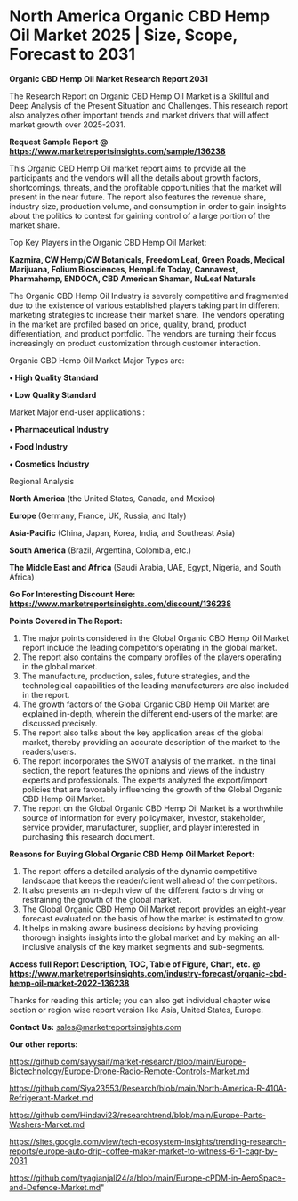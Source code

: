  # North America Organic CBD Hemp Oil Market 2025 | Size, Scope, Forecast to 2031

<strong>Organic CBD Hemp Oil Market Research Report 2031</strong>

The Research Report on Organic CBD Hemp Oil Market is a Skillful and Deep Analysis of the Present Situation and Challenges. This research report also analyzes other important trends and market drivers that will affect market growth over 2025-2031.

<strong>Request Sample Report @ <a href=https://www.marketreportsinsights.com/sample/136238>https://www.marketreportsinsights.com/sample/136238</a></strong>

This Organic CBD Hemp Oil market report aims to provide all the participants and the vendors will all the details about growth factors, shortcomings, threats, and the profitable opportunities that the market will present in the near future. The report also features the revenue share, industry size, production volume, and consumption in order to gain insights about the politics to contest for gaining control of a large portion of the market share.

Top Key Players in the Organic CBD Hemp Oil Market:

<strong>Kazmira, CW Hemp/CW Botanicals, Freedom Leaf, Green Roads, Medical Marijuana, Folium Biosciences, HempLife Today, Cannavest, Pharmahemp, ENDOCA, CBD American Shaman, NuLeaf Naturals</strong>

The Organic CBD Hemp Oil Industry is severely competitive and fragmented due to the existence of various established players taking part in different marketing strategies to increase their market share. The vendors operating in the market are profiled based on price, quality, brand, product differentiation, and product portfolio. The vendors are turning their focus increasingly on product customization through customer interaction.

Organic CBD Hemp Oil Market Major Types are:

<strong>• High Quality Standard

• Low Quality Standard</strong>

Market Major end-user applications :

<strong>• Pharmaceutical Industry

• Food Industry

• Cosmetics Industry</strong>

Regional Analysis

</u><strong><b>North America</b></strong> (the United States, Canada, and Mexico)

<strong><b>Europe </b></strong>(Germany, France, UK, Russia, and Italy)

<strong><b>Asia-Pacific</b></strong> (China, Japan, Korea, India, and Southeast Asia)

<strong><b>South America</b></strong> (Brazil, Argentina, Colombia, etc.)

<strong><b>The Middle East and Africa</b></strong> (Saudi Arabia, UAE, Egypt, Nigeria, and South Africa)

<strong>Go For Interesting Discount Here: <a href=https://www.marketreportsinsights.com/discount/136238>https://www.marketreportsinsights.com/discount/136238</a></strong>

<strong>Points Covered in The Report:</strong>
<ol>
  <li>The major points considered in the Global Organic CBD Hemp Oil Market report include the leading competitors operating in the global market.</li>
  <li>The report also contains the company profiles of the players operating in the global market.</li>
  <li>The manufacture, production, sales, future strategies, and the technological capabilities of the leading manufacturers are also included in the report.</li>
  <li>The growth factors of the Global Organic CBD Hemp Oil Market are explained in-depth, wherein the different end-users of the market are discussed precisely.</li>
  <li>The report also talks about the key application areas of the global market, thereby providing an accurate description of the market to the readers/users.</li>
  <li>The report incorporates the SWOT analysis of the market. In the final section, the report features the opinions and views of the industry experts and professionals. The experts analyzed the export/import policies that are favorably influencing the growth of the Global Organic CBD Hemp Oil Market.</li>
  <li>The report on the Global Organic CBD Hemp Oil Market is a worthwhile source of information for every policymaker, investor, stakeholder, service provider, manufacturer, supplier, and player interested in purchasing this research document.</li>
</ol>
<strong>Reasons for Buying Global Organic CBD Hemp Oil Market Report:</strong>

<ol>
  <li>The report offers a detailed analysis of the dynamic competitive landscape that keeps the reader/client well ahead of the competitors.</li>
  <li>It also presents an in-depth view of the different factors driving or restraining the growth of the global market.</li>
  <li>The Global Organic CBD Hemp Oil Market report provides an eight-year forecast evaluated on the basis of how the market is estimated to grow.</li>
  <li>It helps in making aware business decisions by having providing thorough insights insights into the global market and by making an all-inclusive analysis of the key market segments and sub-segments.</li>
</ol>
<strong>Access full Report Description, TOC, Table of Figure, Chart, etc. @ <a href=https://www.marketreportsinsights.com/industry-forecast/organic-cbd-hemp-oil-market-2022-136238>https://www.marketreportsinsights.com/industry-forecast/organic-cbd-hemp-oil-market-2022-136238</a></strong>


Thanks for reading this article; you can also get individual chapter wise section or region wise report version like Asia, United States, Europe.

<strong>Contact Us:</strong>
sales@marketreportsinsights.com

<strong>Our other reports:</strong>

<a href=https://github.com/sayysaif/market-research/blob/main/Europe-Biotechnology/Europe-Drone-Radio-Remote-Controls-Market.md>https://github.com/sayysaif/market-research/blob/main/Europe-Biotechnology/Europe-Drone-Radio-Remote-Controls-Market.md</a>

<a href=https://github.com/Siya23553/Research/blob/main/North-America-R-410A-Refrigerant-Market.md>https://github.com/Siya23553/Research/blob/main/North-America-R-410A-Refrigerant-Market.md</a>

<a href=https://github.com/Hindavi23/researchtrend/blob/main/Europe-Parts-Washers-Market.md>https://github.com/Hindavi23/researchtrend/blob/main/Europe-Parts-Washers-Market.md</a>

<a href=https://sites.google.com/view/tech-ecosystem-insights/trending-research-reports/europe-auto-drip-coffee-maker-market-to-witness-6-1-cagr-by-2031>https://sites.google.com/view/tech-ecosystem-insights/trending-research-reports/europe-auto-drip-coffee-maker-market-to-witness-6-1-cagr-by-2031</a>

<a href=https://github.com/tyagianjali24/a/blob/main/Europe-cPDM-in-AeroSpace-and-Defence-Market.md>https://github.com/tyagianjali24/a/blob/main/Europe-cPDM-in-AeroSpace-and-Defence-Market.md</a>"
